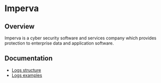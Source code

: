 # Imperva

## Overview

Imperva is a cyber security software and services company which provides protection to enterprise data and application software.

## Documentation

- [Logs structure](https://docs.imperva.com/bundle/cloud-application-security/page/more/log-file-structure.htm)
- [Logs examples](https://docs.imperva.com/bundle/cloud-application-security/page/more/example-logs.htm)
